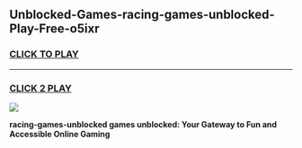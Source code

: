 
## Unblocked-Games-racing-games-unblocked-Play-Free-o5ixr
<h3>
<a href="https://premium76.site?title=racing-games-unblocked&ref=22A">CLICK TO PLAY</a></h3>
<hr>

<h3>
<a href="https://premium76.site?title=racing-games-unblocked&ref=22A">CLICK 2 PLAY</a>
  
</h3>

<a href="https://premium76.site?title=racing-games-unblocked&ref=22A"><img src="https://clearcache.store/games.png"></a>


**racing-games-unblocked games unblocked: Your Gateway to Fun and Accessible Online Gaming**
